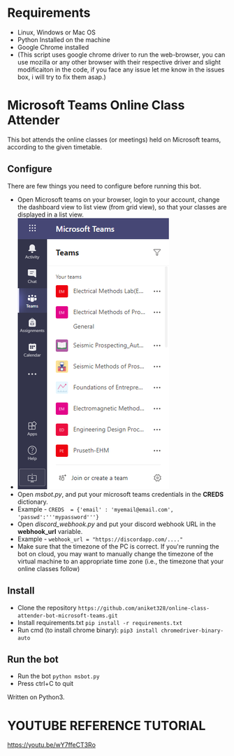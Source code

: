 # Requirements

- Linux, Windows or Mac OS 
- Python Installed on the machine
- Google Chrome installed
- (This script uses google chrome driver to run the web-browser, you can use mozilla or any other browser with their respective driver and slight modificaiton in the code, if you face any issue let me know in the issues box, i will try to fix them asap.)

# Microsoft Teams Online Class Attender

This bot attends the online classes (or meetings) held on Microsoft teams, according to the given timetable.

## Configure

There are few things you need to configure before running this bot.

 - Open Microsoft teams on your browser, login to your account, change the dashboard view to list view (from grid view), so that your classes are displayed in a list view. 
 - ![This is how list view looks like](https://github.com/aniket328/images-raw/blob/main/list-view-team.png)
 - Open *msbot.py*, and put your microsoft teams credentials in the **CREDS** dictionary. 
 - Example - `CREDS  = {'email' : 'myemail@email.com', 'passwd':'''mypassword'''}`
 - Open *discord_webhook.py* and put your discord webhook URL in the **webhook_url** variable. 
 - Example - `webhook_url = "https://discordapp.com/...."`
 - Make sure that the timezone of the PC is correct. If you're running the bot on cloud, you may want to manually change the timezone of the virtual machine to an appropriate time zone (i.e., the timezone that your online classes follow)

## Install

 - Clone the repository ```https://github.com/aniket328/online-class-attender-bot-microsoft-teams.git```
 - Install requirements.txt `pip install -r requirements.txt`
 - Run cmd (to install chrome binary): ```pip3 install chromedriver-binary-auto```


## Run the bot

 - Run the bot `python msbot.py`
 - Press ctrl+C to quit

Written on Python3.

 # YOUTUBE REFERENCE TUTORIAL
 https://youtu.be/wY7ffeCT3Ro

